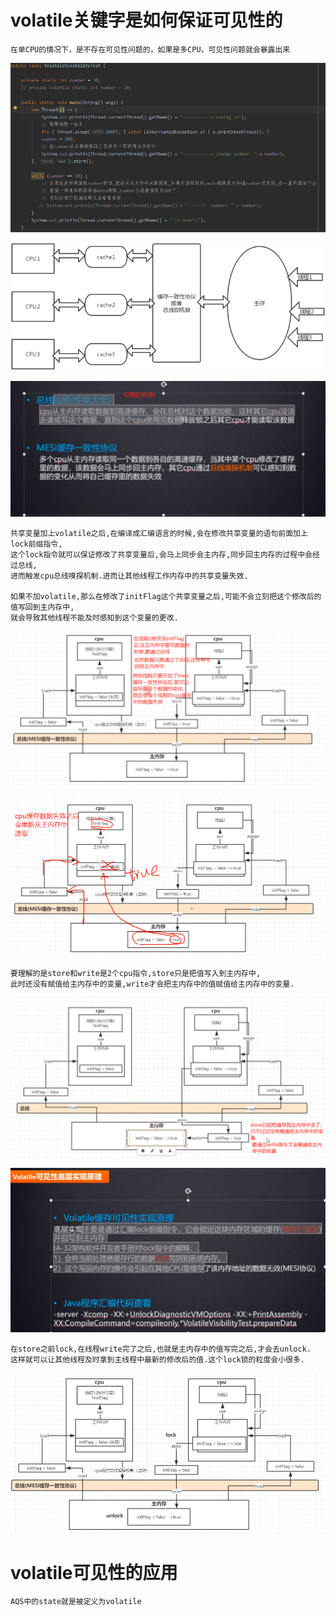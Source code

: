 # volatile关键字是如何保证可见性的

    在单CPU的情况下，是不存在可见性问题的，如果是多CPU，可见性问题就会暴露出来

![](../pics/volatile可见性代码示例.png)

![](../pics/可见性.png)

![](../pics/解决cpu缓存不一致.png)

    共享变量加上volatile之后,在编译成汇编语言的时候,会在修改共享变量的语句前面加上lock前缀指令,
    这个lock指令就可以保证修改了共享变量后,会马上同步会主内存,同步回主内存的过程中会经过总线,
    进而触发cpu总线嗅探机制.进而让其他线程工作内存中的共享变量失效.
    
    如果不加volatile,那么在修改了initFlag这个共享变量之后,可能不会立刻把这个修改后的值写回到主内存中,
    就会导致其他线程不能及时感知到这个变量的更改.

![](../pics/cpu的缓存一致性协议01.png)

![](../pics/cpu的缓存一致性协议02.png)

    要理解的是store和write是2个cpu指令,store只是把值写入到主内存中,
    此时还没有赋值给主内存中的变量,write才会把主内存中的值赋值给主内存中的变量.
    
![](../pics/store指令理解.png)

![](../pics/volatile可见性底层实现原理.png)

    在store之前lock,在线程write完了之后,也就是主内存中的值写完之后,才会去unlock.
    这样就可以让其他线程及时拿到主线程中最新的修改后的值.这个lock锁的粒度会小很多.

![](../pics/lock指令和unlock指令.png)

# volatile可见性的应用

    AQS中的state就是被定义为volatile
